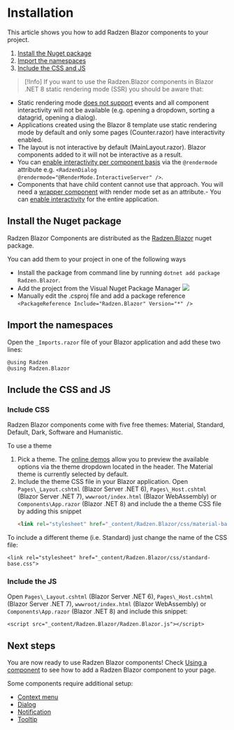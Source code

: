 # Installation
This article shows you how to add Radzen Blazor components to your project.

1. [Install the Nuget package](#install-the-nuget-package)
1. [Import the namespaces](#import-the-namespaces)
1. [Include the CSS and JS](#include-the-css-and-js)

> [!Info]
> If you want to use the Radzen.Blazor components in Blazor .NET 8 static rendering mode (SSR) you should be aware that:
- Static rendering mode <a target="_blank" href="https://learn.microsoft.com/en-us/aspnet/core/blazor/components/render-modes?view=aspnetcore-8.0#render-modes">does not support</a> events and all component interactivity will not be available (e.g. opening a dropdown, sorting a datagrid, opening a dialog).
- Applications created using the Blazor 8 template use static rendering mode by default and only some pages (Counter.razor) have interactivity enabled.
- The layout is not interactive by default (MainLayout.razor). Blazor components added to it will not be interactive as a result.
- You can <a href="https://learn.microsoft.com/en-us/aspnet/core/blazor/components/render-modes?view=aspnetcore-8.0#apply-a-render-mode-to-a-component-instance" target="_blank">enable interactivity per component basis</a> via the `@rendermode` attribute e.g. `<RadzenDialog @rendermode="@RenderMode.InteractiveServer" />`.
- Components that have child content cannot use that approach. You will need a <a href="https://learn.microsoft.com/en-us/aspnet/core/blazor/components/render-modes?view=aspnetcore-8.0#child-component-with-a-serializable-parameter" target="_blank">wrapper component</a> with render mode set as an attribute.- You can <a href="https://learn.microsoft.com/en-us/aspnet/core/blazor/components/render-modes?view=aspnetcore-8.0#set-the-render-mode-for-the-entire-app" target="_blank">enable interactivity</a> for the entire application.

## Install the Nuget package
Radzen Blazor Components are distributed as the [Radzen.Blazor](https://www.nuget.org/packages/Radzen.Blazor) nuget package.

You can add them to your project in one of the following ways
- Install the package from command line by running `dotnet add package Radzen.Blazor`.
- Add the project from the Visual Nuget Package Manager <img class="ml-0" src="../../../images/nuget-explorer.png">
- Manually edit the .csproj file and add a package reference `<PackageReference Include="Radzen.Blazor" Version="*" />`

## Import the namespaces
Open the `_Imports.razor` file of your Blazor application and add these two lines:

```
@using Radzen
@using Radzen.Blazor
```

## Include the CSS and JS

### Include CSS

Radzen Blazor components come with five free themes: Material, Standard, Default, Dark, Software and Humanistic.

To use a theme
1. Pick a theme. The [online demos](https://blazor.radzen.com/colors) allow you to preview the available options via the theme dropdown located in the header. The Material theme is currently selected by default.
1. Include the theme CSS file in your Blazor application. Open `Pages\_Layout.cshtml` (Blazor Server .NET 6), `Pages\_Host.cshtml` (Blazor Server .NET 7), `wwwroot/index.html` (Blazor WebAssembly) or `Components\App.razor` (Blazor .NET 8) and include the a theme CSS file by adding this snippet
   ```html
   <link rel="stylesheet" href="_content/Radzen.Blazor/css/material-base.css">
   ```

To include a different theme (i.e. Standard) just change the name of the CSS file:
```
<link rel="stylesheet" href="_content/Radzen.Blazor/css/standard-base.css">
```

### Include the JS
Open `Pages\_Layout.cshtml` (Blazor Server .NET 6), `Pages\_Host.cshtml` (Blazor Server .NET 7), `wwwroot/index.html` (Blazor WebAssembly) or
`Components\App.razor` (Blazor .NET 8) and include this snippet:
```
<script src="_content/Radzen.Blazor/Radzen.Blazor.js"></script>
```

## Next steps

You are now ready to use Radzen Blazor components! Check [Using a component](use-component.md) to see how to add a Radzen Blazor component to your page.

Some components require additional setup:

- [Context menu](context-menu.md)
- [Dialog](dialog.md)
- [Notification](context-menu.md)
- [Tooltip](tooltip.md)
